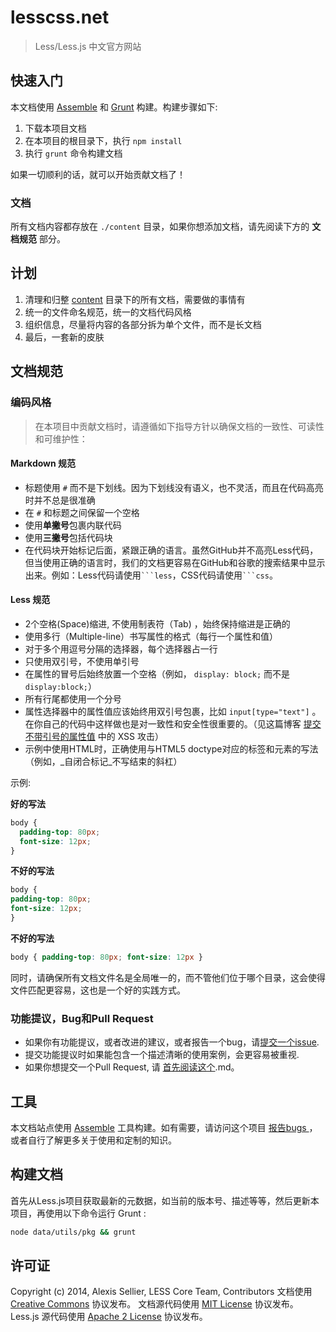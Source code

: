 # lesscss.net

> Less/Less.js 中文官方网站 

## 快速入门

本文档使用 [Assemble](http://assemble.io) 和 [Grunt](http://gruntjs.com) 构建。构建步骤如下:

1. 下载本项目文档
2. 在本项目的根目录下，执行 `npm install`
3. 执行 `grunt` 命令构建文档

如果一切顺利的话，就可以开始贡献文档了！

### 文档

所有文档内容都存放在 `./content` 目录，如果你想添加文档，请先阅读下方的 **文档规范** 部分。

## 计划

1. 清理和归整 [content](./content) 目录下的所有文档，需要做的事情有
2. 统一的文件命名规范，统一的文档代码风格
3. 组织信息，尽量将内容的各部分拆为单个文件，而不是长文档
4. 最后，一套新的皮肤

## 文档规范

### 编码风格

> 在本项目中贡献文档时，请遵循如下指导方针以确保文档的一致性、可读性和可维护性：

#### Markdown 规范

* 标题使用 `#` 而不是下划线。因为下划线没有语义，也不灵活，而且在代码高亮时并不总是很准确
* 在 `#` 和标题之间保留一个空格
* 使用**单撇号**包裹内联代码
* 使用**三撇号**包括代码块
* 在代码块开始标记后面，紧跟正确的语言。虽然GitHub并不高亮Less代码，但当使用正确的语言时，我们的文档更容易在GitHub和谷歌的搜索结果中显示出来。例如：Less代码请使用<code>\`\`\`less</code>，CSS代码请使用<code>\`\`\`css</code>。


#### Less 规范

* 2个空格(Space)缩进, 不使用制表符（Tab) ，始终保持缩进是正确的
* 使用多行（Multiple-line）书写属性的格式（每行一个属性和值）
* 对于多个用逗号分隔的选择器，每个选择器占一行
* 只使用双引号，不使用单引号
* 在属性的冒号后始终放置一个空格（例如， `display: block;` 而不是 `display:block;`）
* 所有行尾都使用一个分号
* 属性选择器中的属性值应该始终用双引号包裹，比如 `input[type="text"]` 。在你自己的代码中这样做也是对一致性和安全性很重要的。（见这篇博客 [提交 不带引号的属性值](http://mathiasbynens.be/notes/unquoted-attribute-values) 中的 XSS 攻击）
* 示例中使用HTML时，正确使用与HTML5 doctype对应的标签和元素的写法（例如，_自闭合标记_不写结束的斜杠）

示例:

**好的写法**

```css
body {
  padding-top: 80px;
  font-size: 12px;
}
```

**不好的写法**

```css
body {
padding-top: 80px;
font-size: 12px;
}
```

**不好的写法**

```css
body { padding-top: 80px; font-size: 12px }
```

同时，请确保所有文档文件名是全局唯一的，而不管他们位于哪个目录，这会使得文件匹配更容易，这也是一个好的实践方式。

### 功能提议，Bug和Pull Request

* 如果你有功能提议，或者改进的建议，或者报告一个bug，请[提交一个issue](https://github.com/JST-CN/lesscss.net/issues?state=open).
* 提交功能提议时如果能包含一个描述清晰的使用案例，会更容易被重视.
* 如果你想提交一个Pull Request, 请 [首先阅读这个](https://github.com/JST-CN/lesscss.net/blob/master/CONTRIBUTING).md。

## 工具

本文档站点使用 [Assemble](http://assemble.io) 工具构建。如有需要，请访问这个项目 [报告bugs ](https://github.com/assemble/assemble/issues?state=open)，或者自行了解更多关于使用和定制的知识。

## 构建文档

首先从Less.js项目获取最新的元数据，如当前的版本号、描述等等，然后更新本项目，再使用以下命令运行 Grunt :

```bash
node data/utils/pkg && grunt
```

## 许可证
Copyright (c) 2014, Alexis Sellier, LESS Core Team, Contributors
文档使用 [Creative Commons](./LICENSE-CC) 协议发布。
文档源代码使用 [MIT License](./LICENSE-MIT) 协议发布。
Less.js 源代码使用 [Apache 2 License](https://github.com/less/less.js/blob/master/LICENSE) 协议发布。
